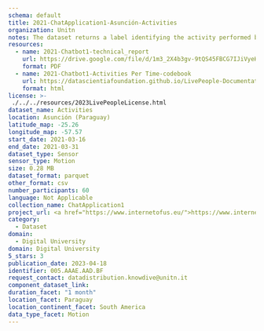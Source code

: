 ```yaml
---
schema: default
title: 2021-ChatApplication1-Asunción-Activities
organization: Unitn
notes: The dataset returns a label identifying the activity performed by the user, accurately detected using low power signals from multiple sensors in the device. This is achieved using Google’s Activity Recognition API. Possible activities are; still, in_vehicle, on_bycicle, on_foot, running, tilting, walking. The dataset was collected as part of the WeNet project, a Horizon 2020 funded project that aims at developing a diversity-aware, machine-mediated paradigm for social interactions.
resources:
  - name: 2021-Chatbot1-technical_report
    url: https://drive.google.com/file/d/1m3_2X4b3gv-9tQS45FBCG7IJiVyeHgW3/view?usp=sharing
    format: PDF
  - name: 2021-Chatbot1-Activities Per Time-codebook
    url: https://datascientiafoundation.github.io/LivePeople-Documentation/2021-Chatbot1/2021_CH1_activitiespertime.html
    format: html
license: >-
 ./../../resources/2023LivePeopleLicense.html
dataset_name: Activities
location: Asunción (Paraguay)
latitude_map: -25.26
longitude_map: -57.57
start_date: 2021-03-16
end_date: 2021-03-31
dataset_type: Sensor
sensor_type: Motion
size: 0.28 MB
dataset_format: parquet
other_format: csv
number_participants: 60
language: Not Applicable
collection_name: ChatApplication1
project_url: <a href="https://www.internetofus.eu/">https://www.internetofus.eu/</a>
category: 
  - Dataset
domain: 
  - Digital University
domain: Digital University
5_stars: 3
publication_date: 2023-04-18
identifier: 005.AAAE.AAD.BF
request_contact: datadistribution.knowdive@unitn.it
component_dataset_link: 
duration_facet: "1 month"
location_facet: Paraguay
location_continent_facet: South America
data_type_facet: Motion
---
```

